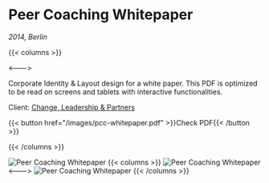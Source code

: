 # Peer Coaching Whitepaper

_2014, Berlin_

{{< columns >}} <!-- begin columns block -->

<---> <!-- magic separator, between columns -->

Corporate Identity & Layout design for a white paper. This PDF is optimized to be read on screens and tablets with interactive functionalities.

Client: [Change, Leadership & Partners](https://www.change-leadership.net/)

{{< button href="/images/pcc-whitepaper.pdf" >}}Check PDF{{< /button >}}

{{< /columns >}}

![Peer Coaching Whitepaper](/images/pcc-01.jpg)
{{< columns >}} <!-- begin columns block -->
![Peer Coaching Whitepaper](/images/pcc-03.jpg)
<---> <!-- magic separator, between columns -->
![Peer Coaching Whitepaper](/images/pcc-02.jpg)
{{< /columns >}}
